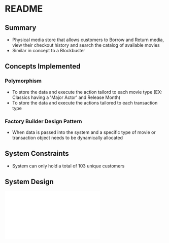 # README

## Summary  
  
* Physical media store that allows customers to Borrow and Return media, view their checkout history and search the catalog of available movies
* Similar in concept to a Blockbuster

## Concepts Implemented  

### Polymorphism  

* To store the data and execute the action tailord to each movie type (EX: Classics having a 'Major Actor' and Release Month)  
* To store the data and execute the actions tailored to each transaction type  

### Factory Builder Design Pattern

* When data is passed into the system and a specific type of movie or transaction object needs to be dynamically allocated

## System Constraints

* System can only hold a total of 103 unique customers

## System Design

![alt text](<Design-Files/Class Diagram.pdf>)  
